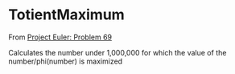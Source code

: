 # TotientMaximum

From [Project Euler: Problem 69](https://projecteuler.net/problem=69)

Calculates the number under 1,000,000 for which the value of the number/phi(number) is maximized